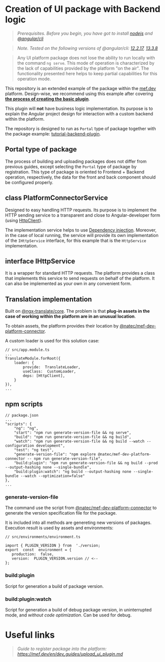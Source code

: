 
# Creation of UI package with Backend logic

> *Prerequisites. Before you begin, you have got to install [nodejs](https://nodejs.org) and [@angular/cli](https://www.npmjs.com/package/@angular/cli)*

> *Note. Tested on the following versions of @angular/cli: [12.2.17](https://www.npmjs.com/package/@angular/cli/v/12.2.17 "12.2.17"), [13.3.8](https://www.npmjs.com/package/@angular/cli/v/13.3.8 "13.3.8")*
 
> Any UI platform package does not lose the ability to run locally with the command `ng serve`. This mode of operation is characterized by the lack of capabilities provided by the platform "on the air". The functionality presented here helps to keep partial capabilities for this operation mode.

This repository is an extended example of the package within the [mef.dev](https://mef.dev/) platform. Design-wise, we recommend using this example after covering **[the process of creating the basic plugin](https://mef.dev/en/dev_guides/first_ui_plugin.md)**.

This plugin will **not** have business logic implementation. Its purpose is to explain the Angular project design for interaction with a custom backend within the platform.

The repository is designed to run as `Portal` type of package together with the package example: [tutorial-backend-plugin](https://github.com/mef-dev/tutorial-backend-plugin).

## Portal type of package

The process of building and uploading packages does not differ from previous guides, except selecting the `Portal` type of package by registration. This type of package is oriented to Frontend + Backend operation, respectively, the data for the front and back component should be configured properly.

## class PlatformConnectorService

Designed to easy handling HTTP requests. Its purpose is to implement the HTTP sending service to a transparent and close to Angular-developer form (using [HttpClient](https://angular.io/api/common/http/HttpClient#httpclient)).   

The implementation service helps to use [Dependency injection](https://angular.io/guide/dependency-injection). Moreover, in the case of local running, the service will provide its own implementation of the `IHttpService` interface, for this example that is the `HttpService` implementation.

## interface IHttpService

It is a wrapper for standard HTTP requests. The platform provides a class that implements this service to send requests on behalf of the platform. It can also be implemented as your own in any convenient form.

## Translation implementation

Built on [@ngx-translate/core](https://www.npmjs.com/package/@ngx-translate/core). The problem is that **plug-in assets in the case of working within the platform are in an unusual location**.

To obtain assets, the platform provides their location by [@natec/mef-dev-platform-connector](https://www.npmjs.com/package/@natec/mef-dev-platform-connector).

A custom loader is used for this solution case:
```
// src/app.module.ts
...
TranslateModule.forRoot({
	loader: {
		provide:  TranslateLoader,
		useClass:  CustomLoader,
		deps: [HttpClient],
	}
}),
...
```

## npm scripts
```
// package.json
...
"scripts": {
	"ng": "ng",
	"start": "npm run generate-version-file && ng serve",
	"build": "npm run generate-version-file && ng build",
	"watch": "npm run generate-version-file && ng build --watch --configuration development",
	"test": "ng test",
	"generate-version-file": "npm explore @natec/mef-dev-platform-connector -- npm run generate-version-file",
	"build:plugin": "npm run generate-version-file && ng build --prod --output-hashing none --single-bundle",
	"build:plugin:watch": "ng build --output-hashing none --single-bundle --watch --optimization=false"
},
...
```

### generate-version-file

The command use the script from [@natec/mef-dev-platform-connector](https://www.npmjs.com/package/@natec/mef-dev-platform-connector) to generate the version specification file for the package. 

It is included into all methods are genereting new versions of packages.
Execution result is used by assets and environments:
 ```
// src/environments/environment.ts

import { PLUGIN_VERSION } from  './version;
export  const  environment = {
	production:  false,
	version:  PLUGIN_VERSION.version // <--
};
 ```

### build:plugin
Script for generation a build of package version. 


### build:plugin:watch
Script for generation a build of debug package version, in uninterrupted mode, and *without code optimization*. Can be used for debug.

# Useful links

> *Guide to register package into the platform: https://mef.dev/en/dev_guides/upload_ui_plugin.md*
